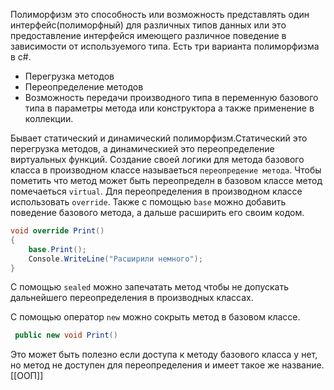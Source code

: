 Полиморфизм  это способность или возможность представлять один интерфейс(полиморфный) для различных типов данных или это предоставление интерфейся имеющего различное поведение в зависимости от используемого типа. Есть три варианта полиморфизма в с#.
- Перегрузка методов
- Переопределение методов
- Возможность передачи производного типа в переменную базового типа в параметры метода или конструктора а также применение в коллекции.

 Бывает статический и динамический полиморфизм.Статический это перегрузка методов, а динамическией это переопределение виртуальных функций.
Создание своей логики для метода базового класса в производном классе называеться `переопредение метода`. Чтобы пометить что метод может быть переопределн в базовом классе метод помечаеться `virtual`.  Для переопределения в производном классе использовать `override`.
Также с помощью `base` можно добавить поведение базового метода, а дальше расширить его своим кодом.
```C#
void override Print()
{
	base.Print();
	Console.WriteLine("Расширили немного");
}
```
С помощью `sealed` можно запечатать метод чтобы не допускать дальнейшего переопределения в производных классах.

С помощью оператор `new` можно сокрыть метод в базовом классе.
```C#
 public new void Print()
```
Это может быть полезно если доступа к методу базового класса у нет, но метод не доступен для переопределения и имеет такое же название.
[[ООП]]